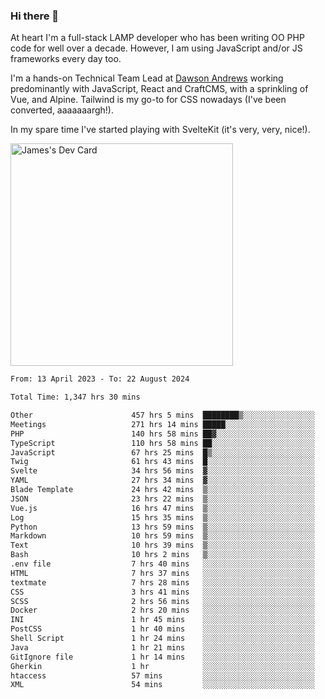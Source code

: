 ### Hi there 👋

<!--
**JamesNock/JamesNock** is a ✨ _special_ ✨ repository because its `README.md` (this file) appears on your GitHub profile.

Here are some ideas to get you started:

- 🔭 I’m currently working on ...
- 🌱 I’m currently learning ...
- 👯 I’m looking to collaborate on ...
- 🤔 I’m looking for help with ...
- 💬 Ask me about ...
- 📫 How to reach me: ...
- 😄 Pronouns: ...
- ⚡ Fun fact: ...
-->
At heart I'm a full-stack LAMP developer who has been writing OO PHP code for well over a decade. However, I am using JavaScript and/or JS frameworks every day too.

I'm a hands-on Technical Team Lead at [Dawson Andrews](https://www.dawsonandrews.com/) working predominantly with JavaScript, React and CraftCMS, with a sprinkling of Vue, and Alpine. Tailwind is my go-to for CSS nowadays (I've been converted, aaaaaaargh!).

In my spare time I've started playing with SvelteKit (it's very, very, nice!).

<a href="https://app.daily.dev/h2onock"><img src="https://api.daily.dev/devcards/v2/XQraFlxE3JPWOlcSuOB2K.png?type=default&r=18u" width="356" alt="James's Dev Card"/></a>

<!--START_SECTION:waka-->

```txt
From: 13 April 2023 - To: 22 August 2024

Total Time: 1,347 hrs 30 mins

Other                      457 hrs 5 mins  ████████▒░░░░░░░░░░░░░░░░   33.93 %
Meetings                   271 hrs 14 mins █████░░░░░░░░░░░░░░░░░░░░   20.13 %
PHP                        140 hrs 58 mins ██▓░░░░░░░░░░░░░░░░░░░░░░   10.46 %
TypeScript                 110 hrs 58 mins ██░░░░░░░░░░░░░░░░░░░░░░░   08.24 %
JavaScript                 67 hrs 25 mins  █▒░░░░░░░░░░░░░░░░░░░░░░░   05.01 %
Twig                       61 hrs 43 mins  █░░░░░░░░░░░░░░░░░░░░░░░░   04.58 %
Svelte                     34 hrs 56 mins  ▓░░░░░░░░░░░░░░░░░░░░░░░░   02.59 %
YAML                       27 hrs 34 mins  ▓░░░░░░░░░░░░░░░░░░░░░░░░   02.05 %
Blade Template             24 hrs 42 mins  ▒░░░░░░░░░░░░░░░░░░░░░░░░   01.83 %
JSON                       23 hrs 22 mins  ▒░░░░░░░░░░░░░░░░░░░░░░░░   01.74 %
Vue.js                     16 hrs 47 mins  ▒░░░░░░░░░░░░░░░░░░░░░░░░   01.25 %
Log                        15 hrs 35 mins  ▒░░░░░░░░░░░░░░░░░░░░░░░░   01.16 %
Python                     13 hrs 59 mins  ▒░░░░░░░░░░░░░░░░░░░░░░░░   01.04 %
Markdown                   10 hrs 59 mins  ▒░░░░░░░░░░░░░░░░░░░░░░░░   00.82 %
Text                       10 hrs 39 mins  ▒░░░░░░░░░░░░░░░░░░░░░░░░   00.79 %
Bash                       10 hrs 2 mins   ▒░░░░░░░░░░░░░░░░░░░░░░░░   00.75 %
.env file                  7 hrs 40 mins   ░░░░░░░░░░░░░░░░░░░░░░░░░   00.57 %
HTML                       7 hrs 37 mins   ░░░░░░░░░░░░░░░░░░░░░░░░░   00.57 %
textmate                   7 hrs 28 mins   ░░░░░░░░░░░░░░░░░░░░░░░░░   00.55 %
CSS                        3 hrs 41 mins   ░░░░░░░░░░░░░░░░░░░░░░░░░   00.27 %
SCSS                       2 hrs 56 mins   ░░░░░░░░░░░░░░░░░░░░░░░░░   00.22 %
Docker                     2 hrs 20 mins   ░░░░░░░░░░░░░░░░░░░░░░░░░   00.17 %
INI                        1 hr 45 mins    ░░░░░░░░░░░░░░░░░░░░░░░░░   00.13 %
PostCSS                    1 hr 40 mins    ░░░░░░░░░░░░░░░░░░░░░░░░░   00.12 %
Shell Script               1 hr 24 mins    ░░░░░░░░░░░░░░░░░░░░░░░░░   00.10 %
Java                       1 hr 21 mins    ░░░░░░░░░░░░░░░░░░░░░░░░░   00.10 %
GitIgnore file             1 hr 14 mins    ░░░░░░░░░░░░░░░░░░░░░░░░░   00.09 %
Gherkin                    1 hr            ░░░░░░░░░░░░░░░░░░░░░░░░░   00.08 %
htaccess                   57 mins         ░░░░░░░░░░░░░░░░░░░░░░░░░   00.07 %
XML                        54 mins         ░░░░░░░░░░░░░░░░░░░░░░░░░   00.07 %
```

<!--END_SECTION:waka-->
